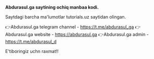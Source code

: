 <b>Abdurasul.ga saytining ochiq manbaa kodi.</b>

Saytdagi barcha ma'lumotlar tutorials.uz saytidan olingan.

👉Abdurasul.ga telegram channel - https://t.me/abdurasul_ga
👉Abdurasul.ga website - https://abdurasul.ga
👉Abdurasul.ga admin - https://t.me/abdurasul_d

E'tiboringiz uchn raxmat!!
